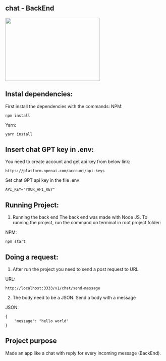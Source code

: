 ## chat - BackEnd
<img src="https://freesvg.org/img/1538298822.png" width="300" height="200"/>
    
## Instal dependencies:
  First install the dependencies
  with the commands:
  NPM:
  ```
  npm install
  ```
  Yarn:
  ```
  yarn install
  ```
  ## Insert chat GPT key in .env:
  You need to create account and get api key from below link:
  ```
  https://platform.openai.com/account/api-keys
  ```
  Set chat GPT api key in the file .env
  ```
  API_KEY="YOUR_API_KEY"
  ```
  
## Running Project:

1. Running the back end
The back end was made with Node JS.
To running the project, run the command on terminal in root project folder:

NPM:
```
npm start
```

## Doing a request:

1. After run the project you need to send a post request to URL

URL:
```
http://localhost:3333/v1/chat/send-message
```

2. The body need to be a JSON. Send a body with a message

JSON:
```
{
	"message": "hello world"
}
```

## Project purpose
Made an app like a chat with reply for every incoming message (BackEnd).
